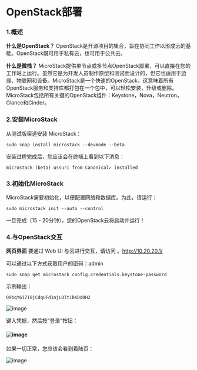 # OpenStack部署



### 1.概述

**什么是OpenStack？**
OpenStack是开源项目的集合，旨在协同工作以形成云的基础。OpenStack既可用于私有云，也可用于公共云。

**什么是微栈？**
MicroStack提供单节点或多节点OpenStack部署，可以直接在您的工作站上运行。虽然它是为开发人员制作原型和测试而设计的，但它也适用于边缘、物联网和设备。MicroStack是一个快速的OpenStack，这意味着所有OpenStack服务和支持库都打包在一个包中，可以轻松安装，升级或删除。MicroStack包括所有关键的OpenStack组件：Keystone，Nova，Neutron，Glance和Cinder。



### 2.安装MicroStack

从测试版渠道安装 MicroStack：

```
sudo snap install microstack --devmode --beta
```

安装过程完成后，您应该会在终端上看到以下消息：

```
microstack (beta) ussuri from Canonical✓ installed
```



### 3.初始化MicroStack

MicroStack需要初始化，以便配置网络和数据库。为此，请运行：

```
sudo microstack init --auto --control
```

一旦完成（15 - 20分钟），您的OpenStack云将启动并运行！



### 4.与OpenStack交互

**网页界面**
要通过 Web UI 与云进行交互，请访问 。http://10.20.20.1/

可以通过以下方式获取用户的密码：admin

```
sudo snap get microstack config.credentials.keystone-password
```

示例输出：

```
O9bqY6i7I8jCdqUFd1njLOTt1bKDd0H2
```

![image](https://user-images.githubusercontent.com/90243359/146749126-02d79287-cc5b-49f0-8724-4a94b0ad7a37.png)

键入凭据，然后按"登录"按钮：

#### ![image](https://user-images.githubusercontent.com/90243359/146749361-762300b0-e5bd-4952-9033-f00f65874949.png)

如果一切正常，您应该会看到着陆页：

![image](https://user-images.githubusercontent.com/90243359/146749657-28621bc6-3150-4e60-a439-e1f1a8a16b93.png)
